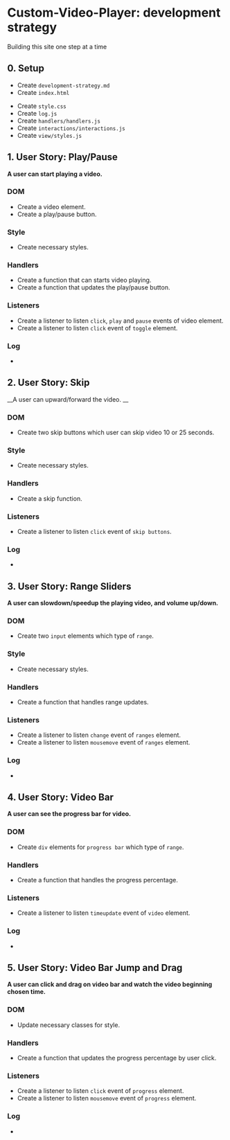 # Custom-Video-Player: development strategy

Building this site one step at a time

## 0. Setup

* Create `development-strategy.md`
* Create `index.html`
- Create `style.css`
- Create `log.js`
- Create `handlers/handlers.js`
- Create `interactions/interactions.js`
- Create `view/styles.js`

## 1. User Story: Play/Pause
 
 __A user can start playing a video.__
 
### DOM 
 * Create a video element.
 * Create a play/pause button.
 
### Style
 * Create necessary styles.
 
### Handlers
 * Create a function that can starts video playing.
 * Create a function that updates the play/pause button.
 
### Listeners
 * Create a listener to listen `click`, `play` and `pause` events of video element.
 * Create a listener to listen `click` event of `toggle` element.

 ### Log

 * 
 
## 2. User Story: Skip

__A user can upward/forward the video. __

### DOM 
* Create two skip buttons which user can skip video 10 or 25 seconds.

### Style
 * Create necessary styles.
 
### Handlers
* Create a skip function.

### Listeners
* Create a listener to listen `click` event of `skip buttons`.

 ### Log

 * 

## 3. User Story: Range Sliders

__A user can slowdown/speedup the playing video, and volume up/down.__

### DOM 
* Create two `input` elements which type of `range`.

### Style
 * Create necessary styles.
 
### Handlers
* Create a function that handles range updates.

### Listeners
* Create a listener to listen `change` event of `ranges` element.
* Create a listener to listen `mousemove` event of `ranges` element.

 ### Log

 * 
 
## 4. User Story: Video Bar

__A user can see the progress bar for video.__

### DOM 
* Create `div` elements for `progress bar` which type of `range`.

### Handlers
* Create a function that handles the progress percentage.

### Listeners
* Create a listener to listen `timeupdate` event of `video` element.

 ### Log

 * 
 
## 5. User Story: Video Bar Jump and Drag

__A user can click and drag on video bar and watch the video beginning chosen time.__

### DOM 
* Update necessary classes for style.

### Handlers
* Create a function that updates the progress percentage by user click.

### Listeners
* Create a listener to listen `click` event of `progress` element.
* Create a listener to listen `mousemove` event of `progress` element.

 ### Log

 * 
 